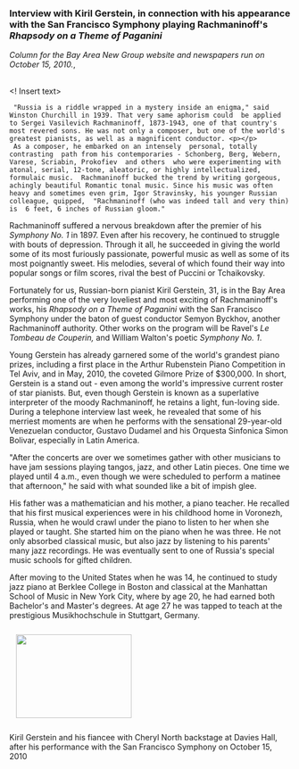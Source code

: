 <!-- MAIN TABLE -->
<tr class="table_main" >
<td class="td_center" valign="top">

<!-- PAGE TITLE -->



<h3><b>Interview with Kiril Gerstein, in connection with his appearance with the San Francisco Symphony playing Rachmaninoff's <i>Rhapsody on a Theme of Paganini</i><br /></h3></b>

<i>Column for the Bay Area New Group website and newspapers run on October 15, 2010.</i>,<br />
<br /><p></p>

<! Insert text>

     "Russia is a riddle wrapped in a mystery inside an enigma," said Winston Churchill in 1939. That very same aphorism could  be applied to Sergei Vasilevich Rachmaninoff, 1873-1943, one of that country's most revered sons. He was not only a composer, but one of the world's greatest pianists, as well as a magnificent conductor. <p></p> 
     As a composer, he embarked on an intensely  personal, totally contrasting  path from his contemporaries - Schonberg, Berg, Webern, Varese, Scriabin, Prokofiev  and others  who were experimenting with atonal, serial, 12-tone, aleatoric, or highly intellectualized, formulaic music.  Rachmaninoff bucked the trend by writing gorgeous, achingly beautiful Romantic tonal music. Since his music was often heavy and sometimes even grim, Igor Stravinsky, his younger Russian colleague, quipped,  "Rachmaninoff (who was indeed tall and very thin) is  6 feet, 6 inches of Russian gloom." 
<p></p>  
    Rachmaninoff suffered a nervous breakdown after the premier of his <i>Symphony No. 1</i> in 1897. Even after his recovery, he continued to struggle with bouts of depression. Through it all, he succeeded in giving the world some of its most furiously passionate, powerful music as well as some of its most poignantly sweet. His melodies, several of which found their way into popular songs or film scores, rival the best of Puccini or Tchaikovsky.
<p></p>
     Fortunately for us, Russian-born pianist Kiril Gerstein, 31, is in the Bay Area performing one of the very loveliest and most exciting of Rachmaninoff's works, his <i>Rhapsody on a Theme of Paganini</i> with the San Francisco Symphony under the baton of guest conductor Semyon Byckhov, another Rachmaninoff authority.  Other works on the program will be Ravel's <i>Le Tombeau de Couperin,</i> and William Walton's poetic <i>Symphony No. 1</i>.
<p></p>
     Young Gerstein has already garnered some of the world's grandest piano prizes, including a first place in the Arthur Rubenstein Piano Competition in Tel Aviv, and in May, 2010, the coveted Gilmore Prize of $300,000. In short, Gerstein is a stand out - even among the world's impressive current roster of star pianists.  But, even though Gerstein is known as a superlative interpreter of the moody Rachmaninoff, he retains a light, fun-loving side.  During a telephone interview last week, he revealed that some of his merriest moments are when he performs with the sensational 29-year-old Venezuelan conductor,  Gustavo Dudamel  and his Orquesta Sinfonica Simon Bolivar, especially in Latin America.
<p></p> 
     "After the concerts are over we sometimes gather with other musicians to have jam sessions playing tangos, jazz, and other Latin pieces. One time we played until 4 a.m., even though we were scheduled to perform a matinee that afternoon," he said with what sounded like a bit of impish glee.
<p></p>
      His father was a mathematician and his mother, a piano teacher. He recalled that his first musical experiences were in his childhood home in Voronezh, Russia, when he would crawl under the piano to listen to her when she played or taught.  She started him on the piano when he was three. He not only absorbed classical music, but also jazz by listening to his parents' many jazz recordings. He was eventually sent to one of Russia's special music schools for gifted children. 
<p></p>
      After moving to the United States when he was 14, he continued to study  jazz piano at Berklee College in Boston and classical at the Manhattan School of Music in New York City, where by age 20, he had earned both Bachelor's and Master's degrees. At age 27 he was tapped to teach at the prestigious Musikhochschule in Stuttgart, Germany.
 <p></p>

 
<p></p> 



<!-- LEFT TO RIGHT CELL CHANGE -->
</td><td class="td_right">
 <p></p><p></p><p></p><p></p><p></p><p></p><p></p><p></p>
<p></p><p></p><p></p><p></p><p></p><p></p><p></p><p></p>

<!Insert Image Here><p></p><p></p>
<img src="http://www.northworks.net/images/gerstein_c.jpg" width="207" height="150" vspace="12" hspace="12" align="center" />


<br />

<p align="center"></p>

Kiril Gerstein and his fiancee with Cheryl North backstage at Davies Hall, after his performance with the San Francisco Symphony on October 15, 2010


<!------------------- DM BANNER --------------------------------
<table width="150" cellspacing="0" cellpadding="0" border="0">
<tr>

</tr>
<tr>
<td bgcolor="cccccc" align="center">
<font style="
font-family: trebuchet, verdana, arial, sans-serif;
font-size: 11px;
font-weight: regular;
color: #000000;
line-height: 1.4em">
<br /><br /></td>
</tr>
</table> -->

</td></tr></table> 
</td></tr></table>

<br /><br />


<img src="images/btn_articles_on.gif" height="1" width="1" />
<img src="images/btn_casestudies_on.gif" height="1" width="1" />
<img src="images/btn_cheryl_on.gif" height="1" width="1" />
<img src="images/btn_cheryl_p_on.gif" height="1" width="1" />
<img src="images/btn_clients_on.gif" height="1" width="1" />
<img src="images/btn_contact_on.gif" height="1" width="1" />
<img src="images/btn_history_on.gif" height="1" width="1" />
<img src="images/btn_home_on.gif" height="1" width="1" />
<img src="images/btn_interviews_on.gif" height="1" width="1" />
<img src="images/btn_resume_on.gif" height="1" width="1" />
<img src="images/btn_reviews_on.gif" height="1" width="1" />
<img src="images/btn_services_on.gif" height="1" width="1" />
<img src="images/btn_warner_on.gif" height="1" width="1" />
<img src="images/btn_warner_p_on.gif" height="1" width="1" />



</body>
</html>

